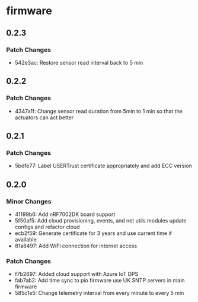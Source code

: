 # firmware

## 0.2.3

### Patch Changes

- 542e3ac: Restore sensor read interval back to 5 min

## 0.2.2

### Patch Changes

- 4347a1f: Change sensor read duration from 5min to 1 min so that the actuators can act better

## 0.2.1

### Patch Changes

- 5bdfe77: Label USERTrust certificate appropriately and add ECC version

## 0.2.0

### Minor Changes

- 41199b6: Add nRF7002DK board support
- 5f50af5: Add cloud provisioning, events, and net utils modules update configs and refactor cloud
- ecb2f59: Generate certificate for 3 years and use current time if available
- 81a8497: Add WiFi connection for internet access

### Patch Changes

- f7b2697: Added cloud support with Azure IoT DPS
- fab7ab2: Add time sync to pio firmware use UK SNTP servers in main firmware
- 585c1e5: Change telemetry interval from every minute to every 5 min
